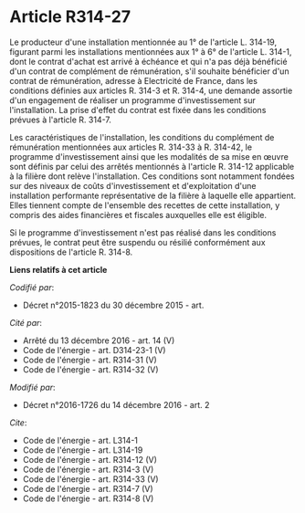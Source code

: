 # Article R314-27

Le producteur d'une installation mentionnée au 1° de l'article L. 314-19, figurant parmi les installations mentionnées aux 1°
à 6° de l'article L. 314-1, dont le contrat d'achat est arrivé à échéance et qui n'a pas déjà bénéficié d'un contrat de
complément de rémunération, s'il souhaite bénéficier d'un contrat de rémunération, adresse à Electricité de France, dans les
conditions définies aux articles R. 314-3 et R. 314-4, une demande assortie d'un engagement de réaliser un programme
d'investissement sur l'installation. La prise d'effet du contrat est fixée dans les conditions prévues à l'article R. 314-7. 

Les caractéristiques de l'installation, les conditions du complément de rémunération mentionnées aux articles R. 314-33 à R.
314-42, le programme d'investissement ainsi que les modalités de sa mise en œuvre sont définis par celui des arrêtés
mentionnés à l'article R. 314-12 applicable à la filière dont relève l'installation. Ces conditions sont notamment fondées
sur des niveaux de coûts d'investissement et d'exploitation d'une installation performante représentative de la filière à
laquelle elle appartient. Elles tiennent compte de l'ensemble des recettes de cette installation, y compris des aides
financières et fiscales auxquelles elle est éligible. 

Si le programme d'investissement n'est pas réalisé dans les conditions prévues, le contrat peut être suspendu ou résilié
conformément aux dispositions de l'article R. 314-8.

**Liens relatifs à cet article**

_Codifié par_:

  - Décret n°2015-1823 du 30 décembre 2015 - art.

_Cité par_:

  - Arrêté du 13 décembre 2016 - art. 14 (V)
  - Code de l'énergie - art. D314-23-1 (V)
  - Code de l'énergie - art. R314-31 (V)
  - Code de l'énergie - art. R314-32 (V)

_Modifié par_:

  - Décret n°2016-1726 du 14 décembre 2016 - art. 2

_Cite_:

  - Code de l'énergie - art. L314-1
  - Code de l'énergie - art. L314-19
  - Code de l'énergie - art. R314-12 (V)
  - Code de l'énergie - art. R314-3 (V)
  - Code de l'énergie - art. R314-33 (V)
  - Code de l'énergie - art. R314-7 (V)
  - Code de l'énergie - art. R314-8 (V)

